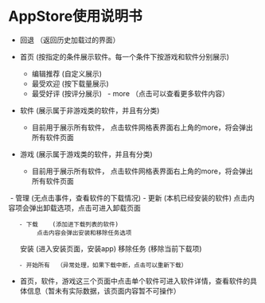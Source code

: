 # AppStore使用说明书
  - 回退    （返回历史加载过的界面）
  
  - 首页    (按指定的条件展示软件。每一个条件下按游戏和软件分别展示)
	- 编辑推荐    (自定义展示)
	- 最受欢迎    (按下载量展示)
	- 最受好评    (按评分展示)
    	- more      （点击可以查看更多软件内容）
	
  - 软件    (展示属于非游戏类的软件，并且有分类)
       - 目前用于展示所有软件， 点击软件网格表界面右上角的more，将会弹出所有软件页面
	
  - 游戏    (展示属于游戏类的软件，并且有分类)
       - 目前用于展示所有软件， 点击软件网格表界面右上角的more，将会弹出所有软件页面
	
  - 管理    (无点击事件，查看软件的下载情况)
       - 更新    (本机已经安装的软件)
     		点击内容项会弹出卸载选项，点击可进入卸载页面
		
       - 下载    (添加进下载列表的软件)
      		点击内容会弹出安装和移除任务选项
        	安装       (进入安装页面，安装app)
        	移除任务    (移除当前下载项)
	
       - 开始所有  （异常处理，如果下载中断，点击可以重新下载）
     
  - 首页，软件，游戏这三个页面中点击单个软件可进入软件详情，查看软件的具体信息（暂未有实际数据，该页面内容暂不可操作）
